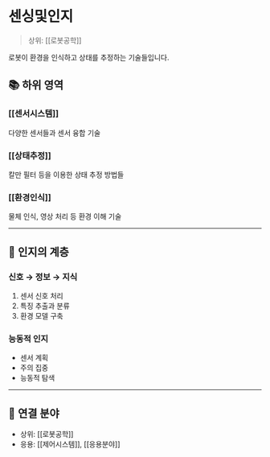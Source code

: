 # 센싱및인지

> 상위: [[로봇공학]]

로봇이 환경을 인식하고 상태를 추정하는 기술들입니다.

## 📚 하위 영역

### [[센서시스템]]
다양한 센서들과 센서 융합 기술

### [[상태추정]]
칼만 필터 등을 이용한 상태 추정 방법들

### [[환경인식]]
물체 인식, 영상 처리 등 환경 이해 기술

---

## 🎯 인지의 계층

### 신호 → 정보 → 지식
1. 센서 신호 처리
2. 특징 추출과 분류
3. 환경 모델 구축

### 능동적 인지
- 센서 계획
- 주의 집중
- 능동적 탐색

---

## 🔗 연결 분야
- 상위: [[로봇공학]]
- 응용: [[제어시스템]], [[응용분야]]